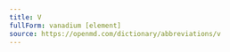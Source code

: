 ```yaml
---
title: V
fullForm: vanadium [element]
source: https://openmd.com/dictionary/abbreviations/v
---
```

